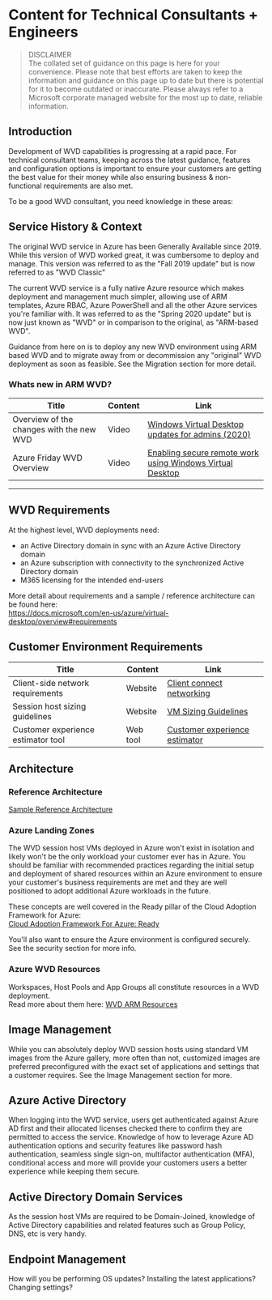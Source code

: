 # Content for Technical Consultants + Engineers

> DISCLAIMER  
> The collated set of guidance on this page is here for your convenience. Please note that best efforts are taken
> to keep the information and guidance on this page up to date but there is potential for it to become outdated 
> or inaccurate. Please always refer to a Microsoft corporate managed website for the most up to date, reliable information.

## Introduction
Development of WVD capabilities is progressing at a rapid pace. For technical consultant teams, keeping across the latest guidance, features and configuration options is important to ensure your customers are getting the best value for their money while also ensuring business & non-functional requirements are also met.

To be a good WVD consultant, you need knowledge in these areas:

## Service History & Context
The original WVD service in Azure has been Generally Available since 2019. While this version of WVD worked great, it was cumbersome to deploy and manage. This version was referred to as the "Fall 2019 update" but is now referred to as "WVD Classic"

The current WVD service is a fully native Azure resource which makes deployment and management much simpler, allowing use of ARM templates, Azure RBAC, Azure PowerShell and all the other Azure services you're familiar with. It was referred to as the "Spring 2020 update" but is now just known as "WVD" or in comparison to the original, as "ARM-based WVD".

Guidance from here on is to deploy any new WVD environment using ARM based WVD and to migrate away from or decommission any "original" WVD deployment as soon as feasible. See the Migration section for more detail.

### Whats new in ARM WVD? 

| Title                            |  Content  |  Link                                                    |
| -------------------------------- | --------- |--------------------------------------------------------- |
| Overview of the changes with the new WVD | Video | [Windows Virtual Desktop updates for admins (2020)](https://www.youtube.com/watch?v=zmsTD9Hd-xY) |
| Azure Friday WVD Overview  | Video | [Enabling secure remote work using Windows Virtual Desktop](https://www.youtube.com/watch?v=dL1LpGpGRIo) |
  

***
  

## WVD Requirements

At the highest level, WVD deployments need:
- an Active Directory domain in sync with an Azure Active Directory domain
- an Azure subscription with connectivity to the synchronized Active Directory domain
- M365 licensing for the intended end-users  

More detail about requirements and a sample / reference architecture can be found here:  
https://docs.microsoft.com/en-us/azure/virtual-desktop/overview#requirements  


## Customer Environment Requirements

| Title                            |  Content  |  Link                                                    |
| -------------------------------- | --------- |--------------------------------------------------------- |
| Client-side network requirements | Website   | [Client connect networking](https://docs.microsoft.com/en-us/windows-server/remote/remote-desktop-services/network-guidance) |
| Session host sizing guidelines   | Website  | [VM Sizing Guidelines](https://docs.microsoft.com/en-us/windows-server/remote/remote-desktop-services/virtual-machine-recs) |
| Customer experience estimator tool | Web tool | [Customer experience estimator](https://azure.microsoft.com/en-us/services/virtual-desktop/assessment/) |


## Architecture

### Reference Architecture
[Sample Reference Architecture](https://docs.microsoft.com/en-us/azure/architecture/example-scenario/wvd/windows-virtual-desktop#architecture)


### Azure Landing Zones
The WVD session host VMs deployed in Azure won't exist in isolation and likely won't be the only workload your customer ever has in Azure. You should be familiar with recommended practices regarding the initial setup and deployment of shared resources within an Azure environment to ensure your customer's business requirements are met and they are well positioned to adopt additional Azure workloads in the future.

These concepts are well covered in the Ready pillar of the Cloud Adoption Framework for Azure:  
[Cloud Adoption Framework For Azure: Ready](https://docs.microsoft.com/en-us/azure/cloud-adoption-framework/ready/)


You'll also want to ensure the Azure environment is configured securely. See the security section for more info.


### Azure WVD Resources
Workspaces, Host Pools and App Groups all constitute resources in a WVD deployment.  
Read more about them here: [WVD ARM Resources](https://docs.microsoft.com/en-us/azure/virtual-desktop/environment-setup)


## Image Management
While you can absolutely deploy WVD session hosts using standard VM images from the Azure gallery, more often than not, customized images are preferred preconfigured with the exact set of applications and settings that a customer requires. See the Image Management section for more.


## Azure Active Directory
When logging into the WVD service, users get authenticated against Azure AD first and their allocated licenses checked there to confirm they are permitted to access the service. Knowledge of how to leverage Azure AD authentication options and security features like password hash authentication, seamless single sign-on, multifactor authentication (MFA), conditional access and more will provide your customers users a better experience while keeping them secure.  


## Active Directory Domain Services
As the session host VMs are required to be Domain-Joined, knowledge of Active Directory capabilities and related features such as Group Policy, DNS, etc is very handy.  


## Endpoint Management
How will you be performing OS updates? Installing the latest applications? Changing settings?
